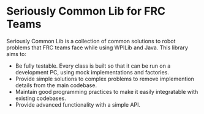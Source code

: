 # Seriously Common Lib for FRC Teams

Seriously Common Lib is a collection of common solutions to robot problems that FRC teams face while using WPILib and Java. This library aims to:
- Be fully testable. Every class is built so that it can be run on a development PC, using mock implementations and factories.
- Provide simple solutions to complex problems to remove implemention details from the main codebase.
- Maintain good programming practices to make it easily integratable with existing codebases.
- Provide advanced functionality with a simple API.
